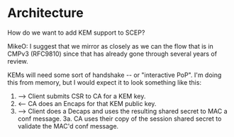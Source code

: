 # Architecture

How do we want to add KEM support to SCEP?

MikeO: I suggest that we mirror as closely as we can the flow that is in CMPv3 (RFC9810) since that has already gone through several years of review.

KEMs will need some sort of handshake -- or "interactive PoP".
I'm doing this from memory, but I would expect it to look something like this:

1. --> Client submits CSR to CA for a KEM key.
2. <-- CA does an Encaps for that KEM public key.
3. --> Client does a Decaps and uses the resulting shared secret to MAC a conf message.
3a. CA uses their copy of the session shared secret to validate the MAC'd conf message.
